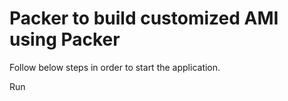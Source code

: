 # Packer to build customized AMI using Packer

Follow below steps in order to start the application.

Run

